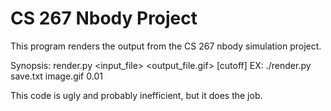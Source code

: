 # CS 267 Nbody Project

This program renders the output from the CS 267 nbody simulation project.

Synopsis: render.py <input_file> <output_file.gif> [cutoff]
EX: ./render.py save.txt image.gif 0.01

This code is ugly and probably inefficient, but it does the job.
